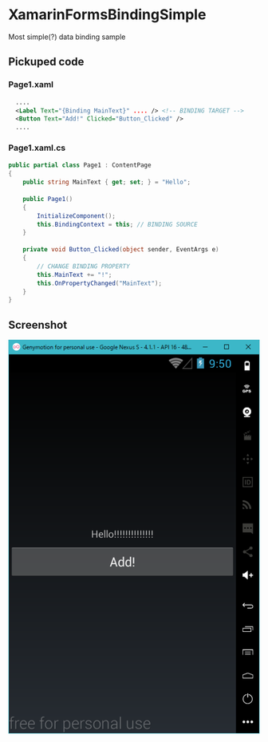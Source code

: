 # XamarinFormsBindingSimple
Most simple(?) data binding sample

## Pickuped code
### Page1.xaml
```xml
  ....
  <Label Text="{Binding MainText}" .... /> <!-- BINDING TARGET -->
  <Button Text="Add!" Clicked="Button_Clicked" />
  ....
```

### Page1.xaml.cs
```cs
public partial class Page1 : ContentPage
{
    public string MainText { get; set; } = "Hello";

    public Page1()
    {
        InitializeComponent();
        this.BindingContext = this; // BINDING SOURCE
    }

    private void Button_Clicked(object sender, EventArgs e)
    {
        // CHANGE BINDING PROPERTY
        this.MainText += "!";
        this.OnPropertyChanged("MainText");
    }
}
```

## Screenshot
![screenshot](https://raw.githubusercontent.com/xamarin-samples/XamarinFormsBindingSimple/master/screenshots/screenshot.png)
